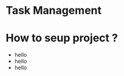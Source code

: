 # Task Management

<h1>How to seup project ? </h1>
<ul>
    <li>hello</li>
    <li>hello</li>
    <li>hello</li>
</ul>
